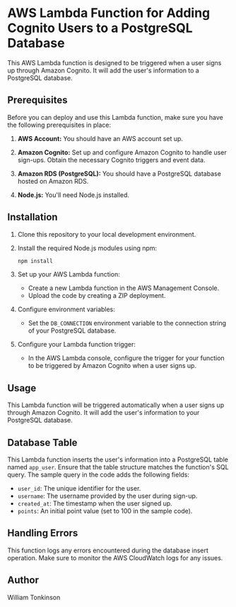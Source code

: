 # AWS Lambda Function for Adding Cognito Users to a PostgreSQL Database

This AWS Lambda function is designed to be triggered when a user signs up through Amazon Cognito. It will add the user's information to a PostgreSQL database.

## Prerequisites

Before you can deploy and use this Lambda function, make sure you have the following prerequisites in place:

1. **AWS Account:** You should have an AWS account set up.

2. **Amazon Cognito:** Set up and configure Amazon Cognito to handle user sign-ups. Obtain the necessary Cognito triggers and event data.

3. **Amazon RDS (PostgreSQL):** You should have a PostgreSQL database hosted on Amazon RDS.

4. **Node.js:** You'll need Node.js installed.

## Installation

1. Clone this repository to your local development environment.

2. Install the required Node.js modules using npm:

    ```bash
    npm install
    ```

3. Set up your AWS Lambda function:

   - Create a new Lambda function in the AWS Management Console.
   - Upload the code by creating a ZIP deployment.

4. Configure environment variables:

   - Set the `DB_CONNECTION` environment variable to the connection string of your PostgreSQL database.
   
5. Configure your Lambda function trigger:

   - In the AWS Lambda console, configure the trigger for your function to be triggered by Amazon Cognito when a user signs up.

## Usage

This Lambda function will be triggered automatically when a user signs up through Amazon Cognito. It will add the user's information to your PostgreSQL database.

## Database Table

This Lambda function inserts the user's information into a PostgreSQL table named `app_user`. Ensure that the table structure matches the function's SQL query. The sample query in the code adds the following fields:

- `user_id`: The unique identifier for the user.
- `username`: The username provided by the user during sign-up.
- `created_at`: The timestamp when the user signed up.
- `points`: An initial point value (set to 100 in the sample code).

## Handling Errors

This function logs any errors encountered during the database insert operation. Make sure to monitor the AWS CloudWatch logs for any issues.

## Author

William Tonkinson

